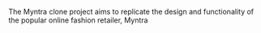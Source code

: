 The Myntra clone project aims to replicate the design and functionality of the popular online fashion retailer, Myntra
